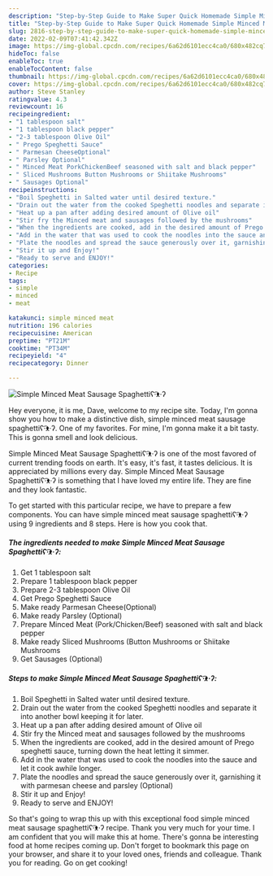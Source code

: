 ```yaml
---
description: "Step-by-Step Guide to Make Super Quick Homemade Simple Minced Meat Sausage Spaghettiʕ·͡ᴥ·ʔ"
title: "Step-by-Step Guide to Make Super Quick Homemade Simple Minced Meat Sausage Spaghettiʕ·͡ᴥ·ʔ"
slug: 2816-step-by-step-guide-to-make-super-quick-homemade-simple-minced-meat-sausage-spaghetti
date: 2022-02-09T07:41:42.342Z
image: https://img-global.cpcdn.com/recipes/6a62d6101ecc4ca0/680x482cq70/simple-minced-meat-sausage-spaghettiʕᴥʔ-recipe-main-photo.jpg
hideToc: false
enableToc: true
enableTocContent: false
thumbnail: https://img-global.cpcdn.com/recipes/6a62d6101ecc4ca0/680x482cq70/simple-minced-meat-sausage-spaghettiʕᴥʔ-recipe-main-photo.jpg
cover: https://img-global.cpcdn.com/recipes/6a62d6101ecc4ca0/680x482cq70/simple-minced-meat-sausage-spaghettiʕᴥʔ-recipe-main-photo.jpg
author: Steve Stanley
ratingvalue: 4.3
reviewcount: 16
recipeingredient:
- "1 tablespoon salt"
- "1 tablespoon black pepper"
- "2-3 tablespoon Olive Oil"
- " Prego Speghetti Sauce"
- " Parmesan CheeseOptional"
- " Parsley Optional"
- " Minced Meat PorkChickenBeef seasoned with salt and black pepper"
- " Sliced Mushrooms Button Mushrooms or Shiitake Mushrooms"
- " Sausages Optional"
recipeinstructions:
- "Boil Speghetti in Salted water until desired texture."
- "Drain out the water from the cooked Speghetti noodles and separate it into another bowl keeping it for later."
- "Heat up a pan after adding desired amount of Olive oil"
- "Stir fry the Minced meat and sausages followed by the mushrooms"
- "When the ingredients are cooked, add in the desired amount of Prego speghetti sauce, turning down the heat letting it simmer."
- "Add in the water that was used to cook the noodles into the sauce and let it cook awhile longer."
- "Plate the noodles and spread the sauce generously over it, garnishing it with parmesan cheese and parsley (Optional)"
- "Stir it up and Enjoy!"
- "Ready to serve and ENJOY!"
categories:
- Recipe
tags:
- simple
- minced
- meat

katakunci: simple minced meat 
nutrition: 196 calories
recipecuisine: American
preptime: "PT21M"
cooktime: "PT34M"
recipeyield: "4"
recipecategory: Dinner

---
```



![Simple Minced Meat Sausage Spaghettiʕ·͡ᴥ·ʔ](https://img-global.cpcdn.com/recipes/6a62d6101ecc4ca0/680x482cq70/simple-minced-meat-sausage-spaghettiʕᴥʔ-recipe-main-photo.jpg)

Hey everyone, it is me, Dave, welcome to my recipe site. Today, I'm gonna show you how to make a distinctive dish, simple minced meat sausage spaghettiʕ·͡ᴥ·ʔ. One of my favorites. For mine, I'm gonna make it a bit tasty. This is gonna smell and look delicious.

Simple Minced Meat Sausage Spaghettiʕ·͡ᴥ·ʔ is one of the most favored of current trending foods on earth. It's easy, it's fast, it tastes delicious. It is appreciated by millions every day. Simple Minced Meat Sausage Spaghettiʕ·͡ᴥ·ʔ is something that I have loved my entire life. They are fine and they look fantastic.




To get started with this particular recipe, we have to prepare a few components. You can have simple minced meat sausage spaghettiʕ·͡ᴥ·ʔ using 9 ingredients and 8 steps. Here is how you cook that.

<!--inarticleads1-->

##### The ingredients needed to make Simple Minced Meat Sausage Spaghettiʕ·͡ᴥ·ʔ:

1. Get 1 tablespoon salt
1. Prepare 1 tablespoon black pepper
1. Prepare 2-3 tablespoon Olive Oil
1. Get  Prego Speghetti Sauce
1. Make ready  Parmesan Cheese(Optional)
1. Make ready  Parsley (Optional)
1. Prepare  Minced Meat (Pork/Chicken/Beef) seasoned with salt and black pepper
1. Make ready  Sliced Mushrooms (Button Mushrooms or Shiitake Mushrooms
1. Get  Sausages (Optional)




<!--inarticleads2-->

##### Steps to make Simple Minced Meat Sausage Spaghettiʕ·͡ᴥ·ʔ:

1. Boil Speghetti in Salted water until desired texture.
1. Drain out the water from the cooked Speghetti noodles and separate it into another bowl keeping it for later.
1. Heat up a pan after adding desired amount of Olive oil
1. Stir fry the Minced meat and sausages followed by the mushrooms
1. When the ingredients are cooked, add in the desired amount of Prego speghetti sauce, turning down the heat letting it simmer.
1. Add in the water that was used to cook the noodles into the sauce and let it cook awhile longer.
1. Plate the noodles and spread the sauce generously over it, garnishing it with parmesan cheese and parsley (Optional)
1. Stir it up and Enjoy!
1. Ready to serve and ENJOY!



So that's going to wrap this up with this exceptional food simple minced meat sausage spaghettiʕ·͡ᴥ·ʔ recipe. Thank you very much for your time. I am confident that you will make this at home. There's gonna be interesting food at home recipes coming up. Don't forget to bookmark this page on your browser, and share it to your loved ones, friends and colleague. Thank you for reading. Go on get cooking!
